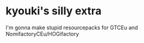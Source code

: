 # kyouki's silly extra
I'm gonna make stupid resourcepacks for GTCEu and NomifactoryCEu/HOGifactory 
